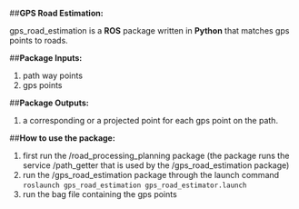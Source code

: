##**GPS Road Estimation:**

gps_road_estimation is a **ROS** package written in **Python** that matches gps points to roads.

##**Package Inputs:**

1. path way points  
2. gps points  

##**Package Outputs:**

1. a corresponding or a projected point for each gps point on the path.

##**How to use the package:**

1. first run the /road_processing_planning package (the package runs the service /path_getter that is used by the /gps_road_estimation package)
2. run the /gps_road_estimation package through the launch command `roslaunch gps_road_estimation gps_road_estimator.launch`
3. run the bag file containing the gps points
